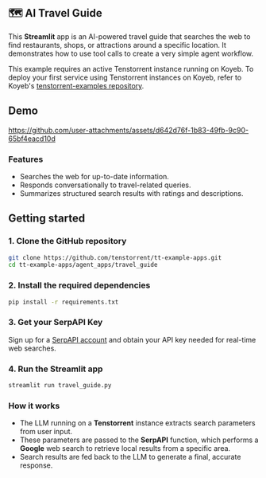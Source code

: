 ## 🗺️ AI Travel Guide
This **Streamlit** app is an AI-powered travel guide that searches the web to find restaurants, shops, or attractions around a specific location.  It demonstrates how to use tool calls to create a very simple agent workflow.

This example requires an active Tenstorrent instance running on Koyeb.  To deploy your first service using Tenstorrent instances on Koyeb, refer to Koyeb's [tenstorrent-examples repository](https://github.com/koyeb/tenstorrent-examples).

## Demo

https://github.com/user-attachments/assets/d642d76f-1b83-49fb-9c90-65bf4eacd10d

### Features
- Searches the web for up-to-date information.
- Responds conversationally to travel-related queries.
- Summarizes structured search results with ratings and descriptions.

## Getting started

### 1. Clone the GitHub repository
```bash
git clone https://github.com/tenstorrent/tt-example-apps.git
cd tt-example-apps/agent_apps/travel_guide
```

### 2. Install the required dependencies
```bash
pip install -r requirements.txt
```

### 3. Get your SerpAPI Key
Sign up for a [SerpAPI account](https://serpapi.com/) and obtain your API key needed for real-time web searches.

### 4. Run the Streamlit app
```bash
streamlit run travel_guide.py
```

### How it works
- The LLM running on a **Tenstorrent** instance extracts search parameters from user input.
- These parameters are passed to the **SerpAPI** function, which performs a **Google** web search to retrieve local results from a specific area.
- Search results are fed back to the LLM to generate a final, accurate response.